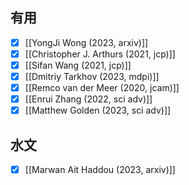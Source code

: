 ## 有用
- [x] [[YongJi Wong (2023, arxiv)]] 
- [x] [[Christopher J. Arthurs (2021, jcp)]]
- [x] [[Sifan Wang (2021, jcp)]]
- [x] [[Dmitriy Tarkhov (2023, mdpi)]]
- [x] [[Remco van der Meer (2020, jcam)]]
- [x] [[Enrui Zhang (2022, sci adv)]]
- [x] [[Matthew Golden (2023, sci adv)]]

## 水文
- [x] [[Marwan Ait Haddou (2023, arxiv)]]
